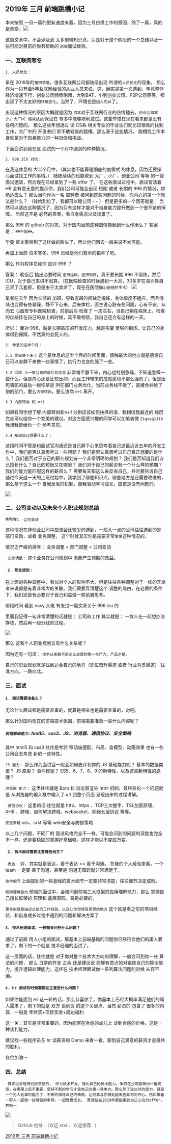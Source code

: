 ## 2019年 三月 前端跳槽小记

本来按照 一月一篇的更新速度来着，因为三月份换工作的原因，鸽了一篇，真的是难受。![](https://img2018.cnblogs.com/blog/675289/201904/675289-20190401160712858-1059352394.jpg)
 
这篇文章中，不会涉及到 太多前端知识点，只是对于这个阶段的一个总结以及一些可能对目前的你有帮助的 `前端`面试经验。 
 
### 一、互联网寒冬

`1. 人员优化：` 

早在 2018年的`第四季度`，很多互联网公司都陆续出现 所谓的`人员优化`的现象。
那么作为一只有着5年互联网经验的从业人员来说，这，确实是第一次遇到，毕竟整体经济增速下行，创业公司频频倒闭，大到BAT，小到创业公司、P2P公司等等，都出现了不太友好的`环境变化`。当然了，环境也是`因人而异`了。

出现这种情况的原因大概就是因为 `资本`对于互联网行业的热情褪去，`创业公司减少`，`大厂HC 缩减`从而保证在 寒冬中能够顺利渡过。这些举措在现在看来都是没有任何问题的。 那么这些年想通过 读 CS系 相关专业的毕业生们就比较艰难的找到工作，大厂中的 开发者们 耶不敢轻易的跳槽。那么基于这些情况， 跳槽找工作本身就是对于自身能力的一种自信和挑战。

下面会讲到我在这 面试的一个月中遇到的种种情况。

`2. 996.ICU 对抗：`

在我这休息的 大半个月中，（其实也不能算是彻底的度假式 的休息，因为还要操心面试找工作的事情。） 陆陆续续的也能收到 大厂、小厂、创业公司 等等 的一些 面试邀请，然后现在已经拿到了一些 offer 了。 在这些面试过程中，面试官活着 HR 会有意无意的提示你，我们公司可能会出现 短期 或者 长期的 996 的情况，你能适应么？ 那么当你作为一名 应聘者 被问到这些问题的时候，你内心的第一个想法是什么？ （钱给到位了，我都可以睡公司 - - ） 但是更多的一个回答就是： 当然可以适应这种情况了，因为只有这样才能对于自身能力提升做到一个很不错的保障。  当然这不是 必然的答案，看自身需求以及场景了。
 
那么 996 的 github 的对抗，对于国内目前这种国情能起到什么作用么？
答案是： `##不能##`。

毕竟 资本家尝到了这样做的甜头了，再让他们回去一般来说不太可能。

再加上当前 资本寒冬，996 已经是他们救命的稻草了吧。

那么 作为程序员如何 应对 996 ？

答案： 晚饭后 抽出必要时间  `坚持运动，坚持锻炼`，真不要长期 996 不锻炼，然后 ICU，对于自己来讲不划算。（在医院检查的时候遇到一大哥，30多岁在深圳靠自己买了几套房，但是由于太卖命了，现在在医院做`心脏搭桥手术`）
![](https://img2018.cnblogs.com/blog/675289/201904/675289-20190401231048708-778930175.png)


笔者在去年 因为长期的 加班，导致有段时间缺乏锻炼，身体极度不适应，而且情绪也变得有些暴躁，静不下心来，后来体检，医生说心脏有些问题，心有不安，从而去 心血管专科医院检查，前前后后 检查了 一周左右，当自己躺在病床上，检查的仪器挂在自己的身上的时候，真不敢相信，我自己还会有这样的一天。

所以： 面对 996，越是长期高压的开发压力，越是需要 足够的锻炼，让自己的身体得到保障，不然真的会死人的。


`3. 休息的这半个月： `

`3.1 能安静下来了` 
这个是休息的这半个月的时间里面，感触最大的地方就是感觉自己可以安静下来做一些事情了，执行力也变的强了一些。

`3.2 回顾 上一家公司的最后的状态` 
非常难平静下来，内心也特别急躁，不知道急躁一些什么。但是内心还是比较压抑，而且工作带来的成就感也不那么强烈了。但是压死骆驼的最后一根稻草是 所在部门业务优化，当前业务线不做了，直接合并给了别的部门，要么`内部转岗`，要么协商 `n+1` 离开。

`3.3 内部转岗 和 n+1 `

如果有同学想了解 内部转岗和n+1 分别应该如何抉择的话，我相信我最近的 经历完全可以给你一个完美的建议。对这方面感兴趣的同学可以加笔者微  `Zigzag1118` 我想我能给你一个 参考意见。

`3.4 知道自己想要什么了：`

这段时间不管是和面试官沟通还是自己静下心来思考着自己这最近近五年的开发工作中，我们是否认真思考过一些问题？
我们是否认真思考过自己真正想要的是什么？
我们是否对于自己的职业规划有一个非常明确的规划？
我们是否知道我们自己擅长什么？自己的短板又在哪里？
我们对于自己的薪资有一个什么样的预期？
我们的能力能匹配这样的薪资么？
需要每天都这么来反省自己，并且要告诉自己通过今天这一天的上班过程中，我学到了哪些知识点，哪些地方是还需要改进的，那么基于这么一个 自我反省的机制，自我驱动学习成长，应该是没有问题的。

![](https://img2018.cnblogs.com/blog/675289/201904/675289-20190402154249821-374992180.gif)


### 二、公司变动以及未来个人职业规划总结

####` 1. 公司变动 `

这种情况在非创业公司中应该会比较少的遇到，一般大一点的公司往往遇到的是 部门变动，或者 业务调整， 这个时候其实你是需要非常`警惕`这种情况的。

情况之严峻的排序： 业务调整 < 部门调整 < 公司变动

` 业务调整：`  这个业务在公司规划中 未能产生预期的效益。

#### ` 2. 职业规划：`

在上面的各种调整中，看似对个人的影响不大，但是往往各种调整对于一线的开发者来说都是有着非常大的关联。我们需要弄清楚这个 调整的缘由，在必要的条件下，我们还是有必要对于自己利益做一些前置思考。

前段时间 看到 easy 大佬 有发过一篇文章关于 996.icu 的

里面我记得一句非常清楚的话就是： 公司和工作 其实就是： 一群人在一起想办法挣钱，然后再一起分钱的过程。

![](https://img2018.cnblogs.com/blog/675289/201904/675289-20190402160449342-1914195303.jpg)

那么 这和个人职业规划又有什么关系呢？

因为还有一句话： `技术从来都不是企业发展的第一生产力，产品才是。`

自己的职业规划就是找到适合自己的地方（职位晋升渠道 或者 行业背景渠道） 找准方向，一路向北。


### 三、面试

#### ` 1. 面试需要准备么？ `

无论什么面试都是需要准备的，就算是相亲也是需要准备的，对吧。

那么针对国内现在的前端技术氛围，前端需要准备一些什么内容呢？

##### `前端基础能力:`  hmtl5、css3、JS、浏览器、通信协议、安全策略

其中 html5 和 css3 往往是考验 移动端适配、布局、盒模型、动画效果
也有一些公司会去考虑 新的一些特性。

`JS 能力：` 那么作为面试官一般会如何去评判你的 JS 基础能力呢？
基本的数据类型？
JS 原型？ 事件模型？ ES5、6、7、8、9 的新特性，以及这些新特性的原理？

`浏览器 能力：`  这里往往就是 Bom 和 浏览器渲染 html 机制、最经典的一个问题就是 从浏览器的输入框中输入了 url  到整个页面 呈现出来的过程讲解。

` 通信协议：` 这里的话 往往就是 http、https 、TCP三次握手、TSL加密原理、XHR 、跨域、如何解决跨域。websocket、网络七层协议 等等。

` 安全策略 ` xss、crsf 等等 web安全与防御策略

以上几个问题，不同厂的 面试风格完全不一样，可能会问到的问题的深度也完全不一样，还是要稳固的掌握好基础哇，这样才能以不变应万变。


#### ` 2. 技术面试需要注意哪些地方？`

` 表达：` 对，其实就是表达，善于表达 == 善于沟通。 在我的个人经验来看，一个 team 一定要 善于沟通，甚至是 沟通无障碍就非常满足了。

` 技术细节 `  上面提到的一些基础的技术细节一定要非常清楚，往往细节决定成败。

` 框架理解能力 `  前端的面试中，会被问到前端三大框架的应用理解能力，那么 掌握自己擅长框架的 原理和 底层源码，将是必要的。

` 更多的就是描述之前的工作经验，以及让你觉得有意思的地方 `
这个就是看之前的项目经验，和自身成长过程中遇到的问题和解决方案了
 

#### ` 3. 技术经理面试，一般都会问些什么问题？ `

通过了前面 用人小组的面试，那基本上前端基础的问题你已经符合他们的庸人要求了，剩下的一个就是 技术经理的面试了。

这一层面的话，往往就是 对于你对整个技术大方向的理解，一般会问到你一些 算法的问题， 那么 日常的开发 之余 还是建议说 能够有意识的对锻炼自己的算法能力，提升逻辑处理能力。这样在 技术经理面试你一系列算法问题的时候 从容不迫。



#### ` 4. Hr 面试的时候需要在主意些什么问题？ `

如果你能面到 Hr 这一轮的话，那么恭喜你了，你基本上已经大概率满足他们的庸人需求了，剩下的就是 双方 谈薪资 的这个关键点、当然 薪资的 包含了 很多的内容，一般是 年终奖+项目奖金+周边福利

这一关：其实是非常重要的，因为能否在合适的点儿上 谈到合适的价格，这是一种谈判能力。

 建议找一些程序员与 hr 谈薪资的 Demo 来看一看，聊到自己满意的薪资才是最终的胜利。

各位加油～
 
### 四、总结

` 其实也没啥特别好总结的， 作为技术开发，强化自己的技术能力，争取在公司能做出一番成绩，在哪里上班不重要，坚持不断的学习才是自己的第一竞争力。那么除了这以外的能力，就是一个为人处事的能力了，不断的锻炼自己的情商，让同事与你相处起来否非常的开心。然后带着一群人一起做一些赚钱的事情，一起慢慢成长。 愿诸位在2019年都能拿到自己心仪的offer，共勉～`

![](https://img2018.cnblogs.com/blog/675289/201904/675289-20190404153916746-974371011.jpg)


> GitHub 地址：（欢迎 star 、欢迎推荐    : )
> 
[ 2019年 三月 前端跳槽小记](https://github.com/erbing/blog/blob/master/%E6%9D%82%E8%B0%88/2019%E5%B9%B4%E5%89%8D%E7%AB%AF%E4%B8%89%E6%9C%88%E9%9D%A2%E8%AF%95%E5%B0%8F%E7%BB%93.md)